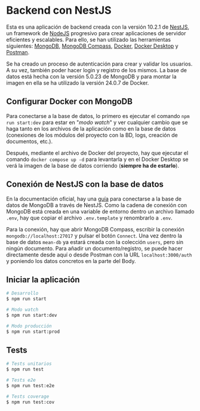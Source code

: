 # Backend con NestJS
Esta es una aplicación de backend creada con la versión 10.2.1 de [NestJS](https://nestjs.com/), un framework de [NodeJS](https://nodejs.org/en) progresivo para crear aplicaciones de servidor eficientes y escalables. Para ello, se han utilizado las herramientas siguientes: [MongoDB](https://www.mongodb.com/es), [MongoDB Compass](https://www.mongodb.com/products/tools/compass), [Docker](https://www.docker.com), [Docker Desktop](https://www.docker.com/products/docker-desktop) y 
[Postman](https://www.postman.com).

Se ha creado un proceso de autenticación para crear y validar los usuarios. A su vez, también poder hacer login y registro de los mismos. La base de datos está hecha con la versión 5.0.23 de MongoDB y para montar la imagen en ella se ha utilizado la versión 24.0.7 de Docker.

## Configurar Docker con MongoDB
Para conectarse a la base de datos, lo primero es ejecutar el comando `npm run start:dev` para estar en "*modo watch*" y ver cualquier cambio que se haga tanto en los archivos de la aplicación como en la base de datos (conexiones de los módulos del proyecto con la BD, logs, creación de documentos, etc.). 

Después, mediante el archivo de Docker del proyecto, hay que ejecutar el comando `docker compose up -d` para levantarla y en el Docker Desktop se verá la imagen de la base de datos corriendo (**siempre ha de estarlo**).

## Conexión de NestJS con la base de datos
En la documentación oficial, hay una [guía](https://docs.nestjs.com/techniques/mongodb) para conectarse a la base de datos de MongoDB a través de NestJS. Como la cadena de conexión con MongoDB está creada en una variable de entorno dentro un archivo llamado `.env`, hay que copiar el archivo `.env.template` y renombrarlo a `.env`.

Para la conexión, hay que abrir MongoDB Compass, escribir la conexión `mongodb://localhost:27017` y pulsar el botón `Connect`. Una vez dentro la base de datos `mean-db` ya estará creada con la colección `users`, pero sin ningún documento. Para añadir un documento/registro, se puede hacer directamente desde aquí o desde Postman con la URL `localhost:3000/auth` y poniendo los datos concretos en la parte del Body. 

## Iniciar la aplicación

```bash
# Desarrollo
$ npm run start

# Modo watch
$ npm run start:dev

# Modo producción
$ npm run start:prod
```

## Tests

```bash
# Tests unitarios
$ npm run test

# Tests e2e
$ npm run test:e2e

# Tests coverage
$ npm run test:cov
```


